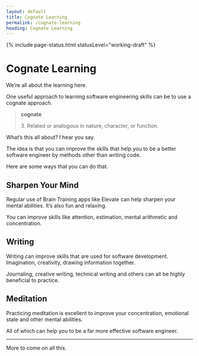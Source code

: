 ```yaml
---
layout: default
title: Cognate Learning
permalink: /cognate-learning
heading: Cognate Learning
---
```


{% include page-status.html statusLevel="working-draft" %}

# Cognate Learning

We’re all about the learning here.

One useful approach to learning software engineering skills can be to use a cognate approach.

> **cognate**
>
> 3\. Related or analogous in nature, character, or function.    

What’s this all about? I hear you say.

The idea is that you can improve the skills that help you to be a better software engineer by methods other than writing code.

Here are some ways that you can do that.

## Sharpen Your Mind

Regular use of Brain Training apps like Elevate can help sharpen your mental abilities. It’s also fun and relaxing.

You can improve skills like attention, estimation, mental arithmetic and concentration.

## Writing

Writing can improve skills that are used for software development. Imagination, creativity, drawing information together.

Journaling, creative writing, technical writing and others can all be highly beneficial to practice.

## Meditation

Practicing meditation is excellent to improve your concentration, emotional state and other mental abilities.

All of which can help you to be a far more effective software engineer.

---

More to come on all this.
